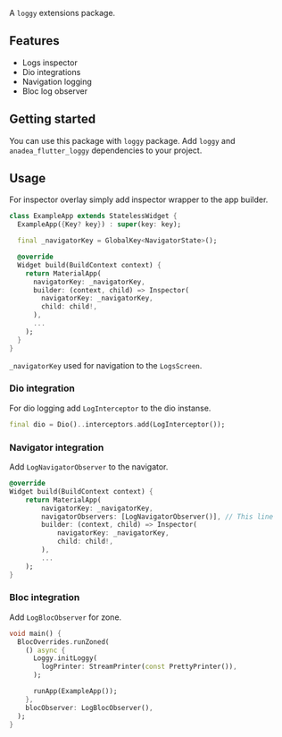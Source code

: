 A `loggy` extensions package.

## Features

* Logs inspector
* Dio integrations
* Navigation logging
* Bloc log observer

## Getting started

You can use this package with `loggy` package. Add `loggy` and `anadea_flutter_loggy` dependencies to your project.

## Usage
For inspector overlay simply add inspector wrapper to the app builder.

```dart
class ExampleApp extends StatelessWidget {
  ExampleApp({Key? key}) : super(key: key);

  final _navigatorKey = GlobalKey<NavigatorState>();

  @override
  Widget build(BuildContext context) {
    return MaterialApp(
      navigatorKey: _navigatorKey,
      builder: (context, child) => Inspector(
        navigatorKey: _navigatorKey,
        child: child!,
      ),
      ...
    );
  }
}
```

`_navigatorKey` used for navigation to the `LogsScreen`.

### Dio integration

For dio logging add `LogInterceptor` to the dio instanse.

```dart
final dio = Dio()..interceptors.add(LogInterceptor());
```

### Navigator integration

Add `LogNavigatorObserver` to the navigator.

```dart
@override
Widget build(BuildContext context) {
    return MaterialApp(
        navigatorKey: _navigatorKey,
        navigatorObservers: [LogNavigatorObserver()], // This line
        builder: (context, child) => Inspector(
            navigatorKey: _navigatorKey,
            child: child!,
        ),
        ...
    );
}
```

### Bloc integration

Add `LogBlocObserver` for zone.

```dart
void main() {
  BlocOverrides.runZoned(
    () async {
      Loggy.initLoggy(
        logPrinter: StreamPrinter(const PrettyPrinter()),
      );

      runApp(ExampleApp());
    },
    blocObserver: LogBlocObserver(),
  );
}
```